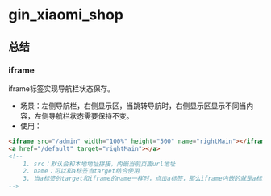 # gin_xiaomi_shop

## 总结
### iframe
iframe标签实现导航栏状态保存。
- 场景：左侧导航栏，右侧显示区，当跳转导航时，右侧显示区显示不同当内容，左侧导航栏状态需要保持不变。
- 使用：
```html
<iframe src="/admin" width="100%" height="500" name="rightMain"></iframe>
<a href="/default" target="rightMain"></a>
<!--
    1. src：默认会和本地地址拼接，内嵌当前页面url地址
    2. name：可以和a标签当target结合使用
    3. 当a标签的target和iframe的name一样时，点击a标签，那么iframe内嵌的就是a标签跳转的页面
-->
```